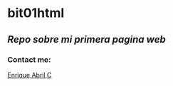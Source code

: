 # bit01html
## *Repo sobre mi primera pagina web*
### Contact me:
[Enrique Abril C](https://www.instagram.com/enriqueabrilc/)
